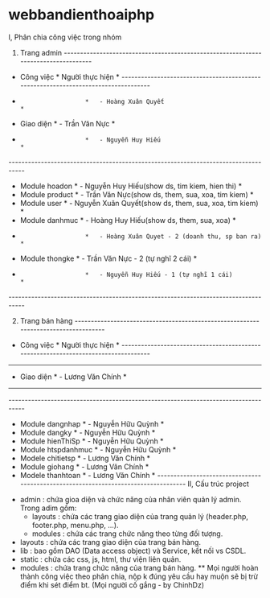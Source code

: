 # webbandienthoaiphp
I, Phân chia công việc trong nhóm
1. Trang admin
*-----------------------------------------------------------------------------------*
*	Công việc			*		Người thực hiện					 					*
*-----------------------------------------------------------------------------------*
* 						*	- Hoàng Xuân Quyết										*
*  	Giao diện			*	- Trần Văn Nực 						 					*
*						*	- Nguyễn Huy Hiếu 										*	
*-----------------------------------------------------------------------------------*
*	Module hoadon		*	- Nguyễn Huy Hiếu(show ds, tim kiem, hien thi)			*
*	Module product		*	- Trần Văn Nực(show ds, them, sua, xoa, tim kiem)		*							
*	Module user			*	- Nguyễn Xuân Quyết(show ds, them, sua, xoa, tim kiem)	*
*	Module danhmuc		*	- Hoàng Huy Hiếu(show ds, them, sua, xoa)				*
*						*	- Hoàng Xuân Quyet - 2 (doanh thu, sp ban ra)			*
*	Module thongke		*	- Trần Văn Nực - 2 (tự nghĩ 2 cái)						*
*						*	- Nguyễn Huy Hiếu - 1 (tự nghĩ 1 cái)					*
*-----------------------------------------------------------------------------------*

2. Trang bán hàng
*-----------------------------------------------------------------------------------*
*	Công việc			*		Người thực hiện					 					*
*-----------------------------------------------------------------------------------*
* 						*															*
*  	Giao diện			*	- Lương Văn Chính 						 				*
*						*					 										*	
*-----------------------------------------------------------------------------------*
*	Module dangnhap		*	- Nguyễn Hữu Quỳnh										*
*	Module dangky		*	- Nguyễn Hữu Quỳnh										*							
*	Module hienThiSp	*	- Nguyễn Hữu Quỳnh										*
*	Module htspdanhmuc	*	- Nguyễn Hữu Quỳnh										*
*	Modele chitietsp	*	- Lương Văn Chính										*
*	Module giohang		*	- Lương Văn Chính										*
*	Modele thanhtoan	*	- Lương Văn Chính										*
*-----------------------------------------------------------------------------------*
II, Cấu trúc project
- admin : chứa gioa diện và chức năng của nhân viên quản lý admin. Trong adim gồm:
	+ layouts : chứa các trang giao diện của trang quản lý (header.php, footer.php, menu.php, ...).
	+ modules : chứa các trang chức năng theo từng đối tượng.
- layouts : chứa các trang giao diện của trang bán hàng.
- lib : bao gồm DAO (Data access object) và Service, kết nối vs CSDL.
- static :  chứa các css, js, html, thư viện liên quản.
- modules : chứa trang chức năng của trang bán hàng.
** Mọi người hoàn thành công việc theo phân chia, nộp k đúng yêu cầu hay muộn sẽ bị trừ điểm khi sét điểm bt.
(Mọi người cố gắng - by ChinhDz)
